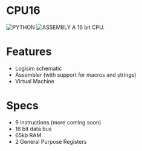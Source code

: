 # CPU16
![PYTHON](https://img.shields.io/badge/_-PY-3572A5.svg?style=for-the-badge)
![ASSEMBLY](https://img.shields.io/badge/_-ASM-6E4C13.svg?style=for-the-badge)
A 16 bit CPU.

# Features

- Logisim schematic
- Assembler (with support for macros and strings)
- Virtual Machine

# Specs

- 9 instructions (more coming soon) 
- 16 bit data bus
- 65kb RAM
- 2 General Purpose Registers
